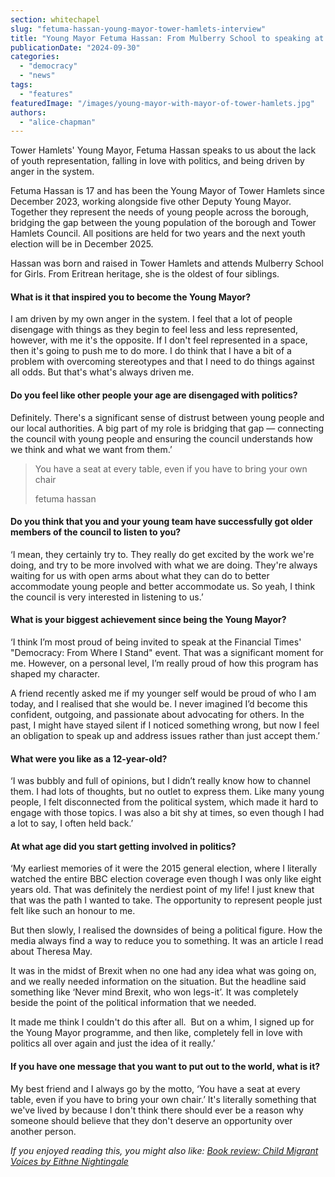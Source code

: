 ```yaml
---
section: whitechapel
slug: "fetuma-hassan-young-mayor-tower-hamlets-interview"
title: "Young Mayor Fetuma Hassan: From Mulberry School to speaking at the Financial Times"
publicationDate: "2024-09-30"
categories: 
  - "democracy"
  - "news"
tags: 
  - "features"
featuredImage: "/images/young-mayor-with-mayor-of-tower-hamlets.jpg"
authors: 
  - "alice-chapman"
---
```


Tower Hamlets' Young Mayor, Fetuma Hassan speaks to us about the lack of youth representation, falling in love with politics, and being driven by anger in the system.

Fetuma Hassan is 17 and has been the Young Mayor of Tower Hamlets since December 2023, working alongside five other Deputy Young Mayor. Together they represent the needs of young people across the borough, bridging the gap between the young population of the borough and Tower Hamlets Council. All positions are held for two years and the next youth election will be in December 2025. 

Hassan was born and raised in Tower Hamlets and attends Mulberry School for Girls. From Eritrean heritage, she is the oldest of four siblings.

#### What is it that inspired you to become the Young Mayor?

I am driven by my own anger in the system. I feel that a lot of people disengage with things as they begin to feel less and less represented, however, with me it's the opposite. If I don't feel represented in a space, then it's going to push me to do more. I do think that I have a bit of a problem with overcoming stereotypes and that I need to do things against all odds. But that's what's always driven me.

#### Do you feel like other people your age are disengaged with politics?

Definitely. There's a significant sense of distrust between young people and our local authorities. A big part of my role is bridging that gap — connecting the council with young people and ensuring the council understands how we think and what we want from them.’

> You have a seat at every table, even if you have to bring your own chair
> 
> fetuma hassan

#### Do you think that you and your young team have successfully got older members of the council to listen to you?

‘I mean, they certainly try to. They really do get excited by the work we're doing, and try to be more involved with what we are doing. They're always waiting for us with open arms about what they can do to better accommodate young people and better accommodate us. So yeah, I think the council is very interested in listening to us.’

#### What is your biggest achievement since being the Young Mayor?

‘I think I’m most proud of being invited to speak at the Financial Times' "Democracy: From Where I Stand" event. That was a significant moment for me. However, on a personal level, I’m really proud of how this program has shaped my character. 

A friend recently asked me if my younger self would be proud of who I am today, and I realised that she would be. I never imagined I’d become this confident, outgoing, and passionate about advocating for others. In the past, I might have stayed silent if I noticed something wrong, but now I feel an obligation to speak up and address issues rather than just accept them.’

#### What were you like as a 12-year-old? 

‘I was bubbly and full of opinions, but I didn’t really know how to channel them. I had lots of thoughts, but no outlet to express them. Like many young people, I felt disconnected from the political system, which made it hard to engage with those topics. I was also a bit shy at times, so even though I had a lot to say, I often held back.’

#### At what age did you start getting involved in politics?

‘My earliest memories of it were the 2015 general election, where I literally watched the entire BBC election coverage even though I was only like eight years old. That was definitely the nerdiest point of my life! I just knew that that was the path I wanted to take. The opportunity to represent people just felt like such an honour to me. 

But then slowly, I realised the downsides of being a political figure. How the media always find a way to reduce you to something. It was an article I read about Theresa May. 

It was in the midst of Brexit when no one had any idea what was going on, and we really needed information on the situation. But the headline said something like ‘Never mind Brexit, who won legs-it’. It was completely beside the point of the political information that we needed.

It made me think I couldn't do this after all.  But on a whim, I signed up for the Young Mayor programme, and then like, completely fell in love with politics all over again and just the idea of it really.’ 

#### If you have one message that you want to put out to the world, what is it?

My best friend and I always go by the motto, ‘You have a seat at every table, even if you have to bring your own chair.’ It's literally something that we've lived by because I don't think there should ever be a reason why someone should believe that they don't deserve an opportunity over another person.

_If you enjoyed reading this, you might also like: [Book review: Child Migrant Voices by Eithne Nightingale](https://whitechapellondon.co.uk/child-migrant-voices-eithne-nightingale-book-review/)_
